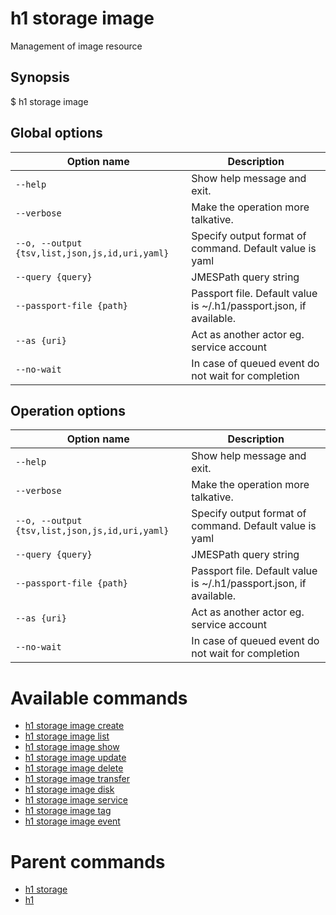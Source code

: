 
# h1 storage image

Management of image resource

## Synopsis

$ h1 storage image <options>

## Global options

| Option name                                        | Description                                                        |
| -------------------------------------------------- | ------------------------------------------------------------------ |
| ```--help```                                       | Show help message and exit.                                        |
| ```--verbose```                                    | Make the operation more talkative.                                 |
| ```--o, --output {tsv,list,json,js,id,uri,yaml}``` | Specify output format of command. Default value is yaml            |
| ```--query {query}```                              | JMESPath query string                                              |
| ```--passport-file {path}```                       | Passport file. Default value is ~/.h1/passport.json, if available. |
| ```--as {uri}```                                   | Act as another actor eg. service account                           |
| ```--no-wait```                                    | In case of queued event do not wait for completion                 |

## Operation options

| Option name                                        | Description                                                        |
| -------------------------------------------------- | ------------------------------------------------------------------ |
| ```--help```                                       | Show help message and exit.                                        |
| ```--verbose```                                    | Make the operation more talkative.                                 |
| ```--o, --output {tsv,list,json,js,id,uri,yaml}``` | Specify output format of command. Default value is yaml            |
| ```--query {query}```                              | JMESPath query string                                              |
| ```--passport-file {path}```                       | Passport file. Default value is ~/.h1/passport.json, if available. |
| ```--as {uri}```                                   | Act as another actor eg. service account                           |
| ```--no-wait```                                    | In case of queued event do not wait for completion                 |

# Available commands

* [h1 storage image create](./create/README.md)
* [h1 storage image list](./list/README.md)
* [h1 storage image show](./show/README.md)
* [h1 storage image update](./update/README.md)
* [h1 storage image delete](./delete/README.md)
* [h1 storage image transfer](./transfer/README.md)
* [h1 storage image disk](./disk/README.md)
* [h1 storage image service](./service/README.md)
* [h1 storage image tag](./tag/README.md)
* [h1 storage image event](./event/README.md)

# Parent commands

* [h1 storage](./../README.md)
* [h1](./../../README.md)
